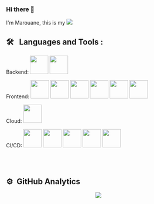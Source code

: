 ### Hi there 👋

I'm Marouane, this is my <a href="https://www.linkedin.com/in/marouane-zg/"><img src="https://www.svgrepo.com/show/448234/linkedin.svg"/></a>

## 🛠 &nbsp; Languages and Tools :

<p align="left">
<p>Backend:
<img width="50" height="50" src="https://www.svgrepo.com/show/353924/java.svg" />
<img width="50" height="50" src="https://www.svgrepo.com/show/354380/spring-icon.svg" />
</p>
<p>Frontend:
<img width="50" height="50" src="https://www.svgrepo.com/show/452228/html-5.svg" />
<img width="50" height="50" src="https://www.svgrepo.com/show/373427/angular.svg" />
<img width="50" height="50" src="https://www.svgrepo.com/show/354416/svelte-icon.svg" />
<img width="50" height="50" src="https://www.svgrepo.com/show/374032/reactjs.svg" />
<img width="50" height="50" src="https://www.svgrepo.com/show/349540/typescript.svg" />
<img width="50" height="50" src="https://www.svgrepo.com/show/349419/javascript.svg" />
</p>
<p>Cloud:
<img width="50" height="50" src="https://www.svgrepo.com/show/448266/aws.svg" />
</p>
<p>CI/CD:
<img width="50" height="50" src="https://www.svgrepo.com/show/353929/jenkins.svg" />
<img width="50" height="50" src="https://www.svgrepo.com/show/508897/bash02.svg" />
<img width="50" height="50" src="https://www.svgrepo.com/show/331370/docker.svg" />
<img width="50" height="50" src="https://www.svgrepo.com/show/448233/kubernetes.svg" />
<img width="50" height="50" src="https://www.svgrepo.com/show/452210/git.svg" />
</p>
<br />
<br />


## ⚙️ &nbsp;GitHub Analytics

<p align="center">
	<img align="center" src="https://github-readme-stats.vercel.app/api/top-langs/?username=ZMarou&layout=compact"/>
</p>
